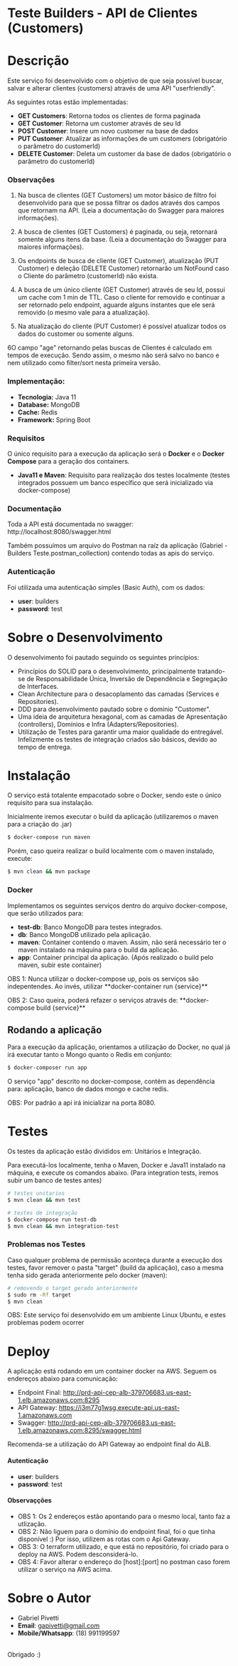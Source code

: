 
# Teste Builders - API de Clientes (Customers)

# Descrição

Este serviço foi desenvolvido com o objetivo de que seja possível buscar, salvar e alterar clientes (customers) através de uma API "userfriendly".

As seguintes rotas estão implementadas:

- **GET Customers**: Retorna todos os clientes de forma paginada
- **GET Customer**: Retorna um customer através de seu Id
- **POST Customer**: Insere um novo customer na base de dados
- **PUT Customer**: Atualizar as informações de um customers (obrigatório o parâmetro do customerId)
- **DELETE Customer**: Deleta um customer da base de dados (obrigatório o parâmetro do customerId)

### Observações

1. Na busca de clientes (GET Customers) um motor básico de filtro foi desenvolvido para que se possa filtrar os dados através dos campos que retornam na API. (Leia a documentação do Swagger para maiores informações).

2. A busca de clientes (GET Customers) é paginada, ou seja, retornará somente alguns itens da base. (Leia a documentação do Swagger para maiores informações).

3. Os endpoints de busca de cliente (GET Customer), atualização (PUT Customer) e deleção (DELETE Customer) retornarão um NotFound caso o Cliente do parâmetro (customerId) não exista.

4. A busca de um único cliente (GET Customer) através de seu Id, possui um cache com 1 min de TTL. Caso o cliente for removido e continuar a ser retornado pelo endpoint, aguarde alguns instantes que ele será removido (o mesmo vale para a atualização).

5. Na atualização do cliente (PUT Customer) é possível atualizar todos os dados do customer ou somente alguns.

6O campo "age" retornando pelas buscas de Clientes é calculado em tempos de execução. Sendo assim, o mesmo não será salvo no banco e nem utilizado como filter/sort nesta primeira versão. 

### Implementação:
- **Tecnologia:** Java 11
- **Database:** MongoDB
- **Cache:** Redis
- **Framework:** Spring Boot

### Requisitos

O único requisito para a execução da aplicação será o **Docker** e o **Docker Compose** para a geração dos containers.
- **Java11 e Maven**: Requisito para realização dos testes localmente (testes integrados possuem um banco específico que será inicializado via docker-compose)</p>

### Documentação

Toda a API está documentada no swagger: http://localhost:8080/swagger.html
<p>Também possuímos um arquivo do Postman na raíz da aplicação (Gabriel - Builders Teste.postman_collection) contendo todas as apis do serviço.</p>

### Autenticação

Foi utilizada uma autenticação simples (Basic Auth), com os dados:
- **user**: builders
- **password**: test

# Sobre o Desenvolvimento

O desenvolvimento foi pautado seguindo os seguintes princípios:
- Princípios do SOLID para o desenvolvimento, principalmente tratando-se de Responsabilidade Única, Inversão de Dependência e Segregação de Interfaces.
- Clean Architecture para o desacoplamento das camadas (Services e Repositories).
- DDD para desenvolvimento pautado sobre o domínio "Customer".
- Uma ideia de arquitetura hexagonal, com as camadas de Apresentação (controllers), Domínios e Infra (Adapters/Repositories).
- Utilização de Testes para garantir uma maior qualidade do entregável. Infelizmente os testes de integração criados são básicos, devido ao tempo de entrega.

# Instalação
O serviço está totalente empacotado sobre o Docker, sendo este o único requisito para sua instalação.

Inicialmente iremos executar o build da aplicação (utilizaremos o maven para a criação do .jar)

```bash
$ docker-compose run maven
```

Porém, caso queira realizar o build localmente com o maven instalado, execute:
```bash
$ mvn clean && mvn package
```

### Docker

Implementamos os seguintes serviços dentro do arquivo docker-compose, que serão utilizados para:
- **test-db**: Banco MongoDB para testes integrados.
- **db**: Banco MongoDB utilizado pela aplicação.
- **maven**: Container contendo o maven. Assim, não será necessário ter o maven instalado na máquina para o build da aplicação.
- **app**: Container principal da aplicação. (Após realizado o build pelo maven, subir este container)

<p>OBS 1: Nunca utilizar o docker-compose up, pois os serviços são indepentendes. Ao invés, utilizar **docker-container run {service}**</p>
<p>OBS 2: Caso queira, poderá refazer o serviços através de: **docker-compose build {service}**</p>

## Rodando a aplicação

Para a execução da aplicação, orientamos a utilização do Docker, no qual já irá executar tanto o Mongo quanto o Redis em conjunto:

```bash
$ docker-composer run app
```

O serviço "app" descrito no docker-compose, contém as dependência para: aplicação, banco de dados mongo e cache redis.

OBS: Por padrão a api irá inicializar na porta 8080.

# Testes

Os testes da aplicação estão divididos em: Unitários e Integração.

Para executá-los localmente, tenha o Maven, Docker e Java11 instalado na máquina, e execute os comandos abaixo. (Para integration tests, iremos subir um banco de testes antes)

```bash
# testes unitarios
$ mvn clean && mvn test

# testes de integração
$ docker-compose run test-db
$ mvn clean && mvn integration-test
```

### Problemas nos Testes

Caso qualquer problema de permissão aconteça durante a execução dos testes, favor remover o pasta "target" (build da aplicação), caso a mesma tenha sido gerada anteriormente pelo docker (maven):

```bash
# removendo o target gerado anteriormente
$ sudo rm -Rf target
$ mvn clean
```

OBS: Este serviço foi desenvolvido em um ambiente Linux Ubuntu, e estes problemas podem ocorrer

# Deploy

A aplicação está rodando em um container docker na AWS. Seguem os endereços abaixo para comunicação:

- Endpoint Final: http://prd-api-cep-alb-379706683.us-east-1.elb.amazonaws.com:8295
- API Gateway: https://i3m77g1wsg.execute-api.us-east-1.amazonaws.com
- Swagger: http://prd-api-cep-alb-379706683.us-east-1.elb.amazonaws.com:8295/swagger.html

Recomenda-se a utilização do API Gateway ao endpoint final do ALB.

#### Autenticação

- **user**: builders<br>
- **password**: test<br>

#### Observaçções

- OBS 1: Os 2 endereços estão apontando para o mesmo local, tanto faz a utlização.
- OBS 2: Não liguem para o domínio do endpoint final, foi o que tinha disponível :) Por isso, utilizem as rotas com o Api Gateway.
- OBS 3: O terraform utilizado, e que está no repositório, foi criado para o deploy na AWS. Podem desconsiderá-lo.
- OBS 4: Favor alterar o endereço do [host]:[port] no postman caso forem utilizar o serviço na AWS acima.


# Sobre o Autor
- Gabriel Pivetti
- **Email**: gapivetti@gmail.com
- **Mobile/Whatsapp**: (18) 991199597

<br>
Obrigado :)